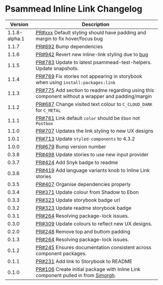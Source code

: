 # Psammead Inline Link Changelog

<!-- prettier-ignore -->
| Version | Description |
|---------|-------------|
| 1.1.8-alpha.1 | [PR#xxx](https://github.com/bbc/psammead/pull/xxx) Default styling should have padding and margin to fix hover/focus bug |
| 1.1.7 | [PR#892](https://github.com/bbc/psammead/pull/892) Bump dependencies |
| 1.1.6 | [PR#942](https://github.com/bbc/psammead/pull/942) Revert new inline-link styling due to [bug](https://github.com/bbc/simorgh/issues/2370) |
| 1.1.5 | [PR#783](https://github.com/bbc/psammead/pull/783) Update to latest psammead-test-helpers. Update snapshots. |
| 1.1.4 | [PR#769](https://github.com/bbc/psammead/pull/769) Fix stories not appearing in storybook when using `install:packages:link` |
| 1.1.3 | [PR#775](https://github.com/bbc/psammead/pull/775) Add section to readme regarding using this component without a wrapper and padding/margin |
| 1.1.2 | [PR#687](https://github.com/bbc/psammead/pull/687) Change visited text colour to `C_CLOUD_DARK` for `C_METAL` |
| 1.1.1 | [PR#761](https://github.com/bbc/psammead/pull/761) Link default `color` should be `Ebon` not `Postbox` |
| 1.1.0 | [PR#707](https://github.com/bbc/psammead/pull/707) Updates the link styling to new UX designs |
| 1.0.1 | [PR#713](https://github.com/bbc/psammead/pull/713) Update `styled-components` to 4.3.2 |
| 1.0.0 | [PR#679](https://github.com/bbc/psammead/pull/679) Bump version number |
| 0.3.8 | [PR#498](https://github.com/bbc/psammead/pull/498) Update stories to use new input provider |
| 0.3.7 | [PR#424](https://github.com/bbc/psammead/pull/424) Add Snyk badge to readme |
| 0.3.6 | [PR#419](https://github.com/bbc/psammead/pull/419) Add language variants knob to Inline Link stories |
| 0.3.5 | [PR#407](https://github.com/bbc/psammead/pull/407) Organise dependencies properly |
| 0.3.4 | [PR#371](https://github.com/bbc/psammead/pull/371) Update colour from Shadow to Ebon |
| 0.3.3 | [PR#323](https://github.com/bbc/psammead/pull/323) Update storybook badge url |
| 0.3.2 | [PR#323](https://github.com/BBC/psammead/pull/323) Update readme storybook badge |
| 0.3.1 | [PR#264](https://github.com/BBC/psammead/pull/319) Resolving package-lock issues. |
| 0.3.0 | [PR#309](https://github.com/bbc/psammead/pull/309) Update colours to reflect new UX designs. |
| 0.2.0 | [PR#248](https://github.com/BBC-News/psammead/pull/248) Remove top and buttom padding |
| 0.1.3 | [PR#264](https://github.com/BBC/psammead/pull/264) Resolving package-lock issues. |
| 0.1.2 | [PR#245](https://github.com/BBC-News/psammead/pull/245) Ensures documentation consistent across component packages. |
| 0.1.1 | [PR#231](https://github.com/BBC-News/psammead/pull/231) Add link to Storybook to README |
| 0.1.0 | [PR#106](https://github.com/BBC-News/psammead/pull/106) Create initial package with Inline Link component pulled in from [Simorgh](https://github.com/BBC-News/simorgh). |
